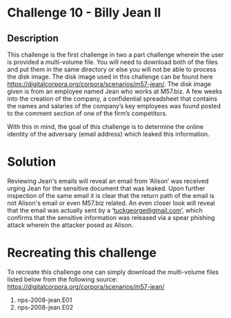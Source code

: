 ﻿

# Challenge 10 - Billy Jean II

## Description

This challenge is the first challenge in two a part challenge wherein the user is provided a multi-volume file. You will need to download both of the files and put them in the same directory or else you will not be able to process the disk image. The disk image used in this challenge can be found here https://digitalcorpora.org/corpora/scenarios/m57-jean/. The disk image given is from an employee named Jean who works at M57.biz. A few weeks into the creation of the company, a confidential spreadsheet that contains the names and salaries of the company’s key employees was found posted to the comment section of one of the firm’s competitors.

With this in mind, the goal of this challenge is to determine the online identity of the adversary (email address) which leaked this information.

# Solution


Reviewing Jean's emails will reveal an email from ‘Alison’ was received urging Jean for the sensitive document that was leaked. Upon further inspection of the same email it is clear that the return path of the email is not Alison's email or even M57.biz related.  An even closer look will reveal that the email was actually sent by a ‘tuckgeorge@gmail.com’, which confirms that the sensitive information was released via a spear phishing attack wherein the attacker posed as Alison.  
 

# Recreating this challenge 

To recreate this challenge one can simply download the multi-volume files listed below from the following source: https://digitalcorpora.org/corpora/scenarios/m57-jean/

1. nps-2008-jean.E01
2. nps-2008-jean.E02 
